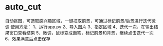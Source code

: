 # auto_cut
自动抠图，可选取感兴趣区域，一键扣取前景，可通过标记前景/后景进行迭代微调
使用方法：
1、运行app.py
2、导入图片
3、指定区域
4、迭代一次，在输出结果窗口查看结果
5、微调，鼠标变成画笔，标记前景和背景，继续点击迭代一次
6、效果满意后点击保存
